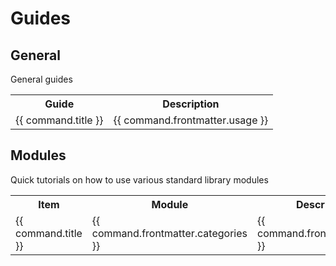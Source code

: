 # Guides

<script>
  import pages from '@temp/pages'
  export default {
    computed: {
      guides() {
        return pages
          .filter(p => p.path.indexOf('/guides/general/') >= 0)
          .sort((a,b) => (a.title > b.title) ? 1 : ((b.title > a.title) ? -1 : 0));
      },
      modules() {
        return pages
          .filter(p => p.path.indexOf('/guides/modules/') >= 0)
          .sort((a,b) => (a.title > b.title) ? 1 : ((b.title > a.title) ? -1 : 0));
      }
    }
  }
</script>

## General
General guides

<table>
  <tr>
    <th>Guide</th>
    <th>Description</th>
  </tr>
  <tr v-for="command in guides">
   <td><a :href="command.path">{{ command.title }}</a></td>
   <td style="white-space: pre-wrap;">{{ command.frontmatter.usage }}</td>
  </tr>
</table>


## Modules
Quick tutorials on how to use various standard library modules

<table>
  <tr>
    <th>Item</th>
    <th>Module</th>
    <th>Description</th>
  </tr>
  <tr v-for="command in modules">
   <td><a :href="command.path">{{ command.title }}</a></td>
   <td style="white-space: pre-wrap;">{{ command.frontmatter.categories }}</td>
   <td style="white-space: pre-wrap;">{{ command.frontmatter.usage }}</td>
  </tr>
</table>
